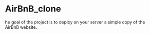 # AirBnB_clone
he goal of the project is to deploy on your server a simple copy of the AirBnB website.
